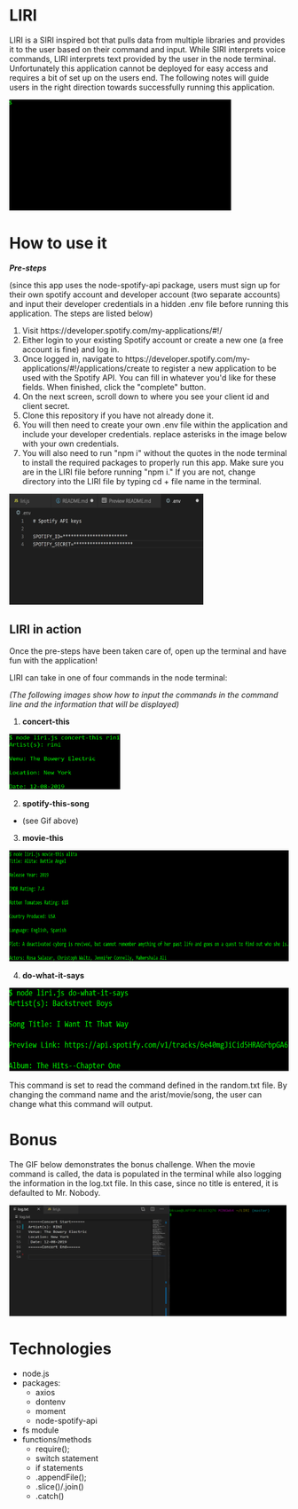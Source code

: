 # LIRI
<p>LIRI is a SIRI inspired bot that pulls data from multiple libraries and provides it to the user based on their command and input. While SIRI interprets voice commands, LIRI interprets text provided by the user in the node terminal. Unfortunately this application cannot be deployed for easy access and requires a bit of set up on the users end. The following notes will guide users in the right direction towards successfully running this application.</p>
<img src="images/liriIntro.gif" alt="liriGif" height="200" width="400">

# How to use it
*<strong>Pre-steps</strong>*
<p>(since this app uses the node-spotify-api package, users must sign up for their own spotify account and developer account (two separate accounts) and input their developer credentials in a hidden .env file before running this application. The steps are listed below)</p>
<ol>
  <li>Visit https://developer.spotify.com/my-applications/#!/
  <li>Either login to your existing Spotify account or create a new one (a free account is fine) and log in.
  <li>Once logged in, navigate to https://developer.spotify.com/my-applications/#!/applications/create to register a new application to be used with the Spotify API. You can fill in whatever you'd like for these fields. When finished, click the "complete" button.
  <li>On the next screen, scroll down to where you see your client id and client secret.
  <li>Clone this repository if you have not already done it.
  <li>You will then need to create your own .env file within the application and include your developer credentials. replace asterisks in the image below with your own credentials.
  <li>You will also need to run "npm i" without the quotes in the node terminal to install the required packages to properly run this app. Make sure you are in the LIRI file before running "npm i." If you are not, change directory into the LIRI file by typing cd + file name in the terminal.
</ol>
<img src="images/envfile.png" alt="env" height="200" width="350">

## LIRI in action
<p>Once the pre-steps have been taken care of, open up the terminal and have fun with the application!</p>
<p>LIRI can take in one of four commands in the node terminal:</p>

*<p>(The following images show how to input the commands in the command line and the information that will be displayed)</p>*
1. **concert-this**<br>
  <img src="images/concert-command.png" alt="conCom" height="100" width ="200">
  
2. **spotify-this-song**
  * (see Gif above)

3. **movie-this**<br>
  <img src="images/movie-command.png" alt="movCom" height="200" width ="800">
  
4. **do-what-it-says**<br>
  <img src="images/random-command.png" alt="ranCom" height="150" width ="600">
  <p>This command is set to read the command defined in the random.txt file. By changing the command name and the arist/movie/song, the user can change what this command will output.</p>

# Bonus
<p>The GIF below demonstrates the bonus challenge. When the movie command is called, the data is populated in the terminal while also logging the information in the log.txt file. In this case, since no title is entered, it is defaulted to Mr. Nobody.</p>
<img src="images/bonusdemo.gif" alt="bonusGif" height="200" width="500">

# Technologies
* node.js
* packages:
  * axios
  * dontenv
  * moment
  * node-spotify-api
* fs module
* functions/methods
  * require();
  * switch statement
  * if statements
  * .appendFile();
  * .slice()/.join()
  * .catch()

